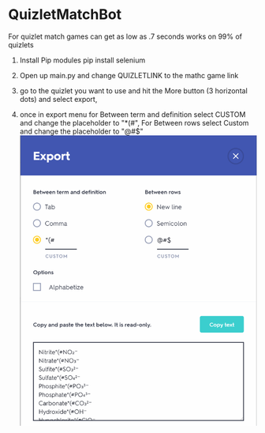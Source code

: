 # QuizletMatchBot
 For quizlet match games can get as low as .7 seconds works on 99% of quizlets
 
 1. Install Pip modules
    pip install selenium
 2. Open up main.py and change QUIZLETLINK to the mathc game link 
 
 3. go to the quizlet you want to use and hit the More button (3 horizontal dots) and select export, 
 4. once in export menu for Between term and definition select CUSTOM and change the placeholder to "*(#", For Between rows select Custom and change the placeholder to "@#$"
 ![Export](images/Export.png)
    
